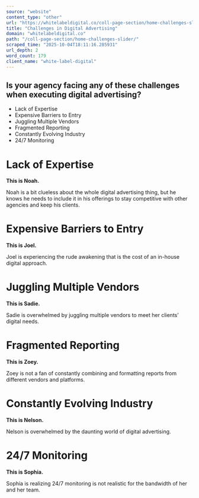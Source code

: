 ```yaml
---
source: "website"
content_type: "other"
url: "https://whitelabeldigital.co/coll-page-section/home-challenges-slider/"
title: "Challenges in Digital Advertising"
domain: "whitelabeldigital.co"
path: "/coll-page-section/home-challenges-slider/"
scraped_time: "2025-10-04T18:11:16.285931"
url_depth: 2
word_count: 179
client_name: "white-label-digital"
---
```


## Is your agency facing any of these challenges when executing digital advertising?

- Lack of  Expertise
- Expensive  Barriers to Entry
- Juggling  Multiple Vendors
- Fragmented  Reporting
- Constantly  Evolving Industry
- 24/7  Monitoring

# Lack of Expertise

**This is Noah.**

Noah is a bit clueless about the whole digital advertising thing, but he knows he needs to include it in his offerings to stay competitive with other agencies and keep his clients.

# Expensive Barriers to Entry

**This is Joel.**

Joel is experiencing the rude awakening that is the cost of an in-house digital approach.

# Juggling Multiple Vendors

**This is Sadie.**

Sadie is overwhelmed by juggling multiple vendors to meet her clients’ digital needs.

# Fragmented Reporting

**This is Zoey.**

Zoey is not a fan of constantly combining and formatting reports from different vendors and platforms.

# Constantly Evolving Industry

**This is Nelson.**

Nelson is overwhelmed by the daunting world of digital advertising.

# 24/7 Monitoring

**This is Sophia.**

Sophia is realizing 24/7 monitoring is not realistic for the bandwidth of her and her team.
